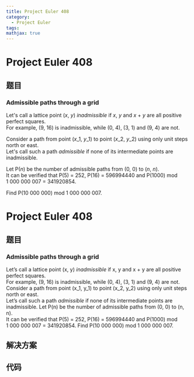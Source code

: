 ```yaml
---
title: Project Euler 408
category:
  - Project Euler
tags:
mathjax: true
---
```

<escape><!-- more --></escape>
    
# Project Euler 408
## 题目
### Admissible paths through a grid


Let's call a lattice point (<var>x</var>, <var>y</var>) <i>inadmissible</i> if <var>x</var>, <var>y</var> and <var>x</var> + <var>y</var> are all positive perfect squares.<br />
For example, (9, 16) is inadmissible, while (0, 4), (3, 1) and (9, 4) are not.

Consider a path from point (<var>x</var>_1, <var>y</var>_1) to point (<var>x</var>_2, <var>y</var>_2) using only unit steps north or east.<br />
Let's call such a path <i>admissible</i> if none of its intermediate points are inadmissible.

Let P(<var>n</var>) be the number of admissible paths from (0, 0) to (<var>n</var>, <var>n</var>).<br />
It can be verified that P(5) = 252, P(16) = 596994440 and P(1000) mod 1 000 000 007 = 341920854.

Find P(10 000 000) mod 1 000 000 007.


# Project Euler 408
## 题目
### Admissible paths through a grid

Let’s call a lattice point (x, y) <em>inadmissible</em> if x, y and x&nbsp;+&nbsp;y are all positive perfect squares.<br>For example, (9, 16) is inadmissible, while (0, 4), (3, 1) and (9, 4) are not.
Consider a path from point (x_1, y_1) to point (x_2, y_2) using only unit steps north or east.<br>Let’s call such a path <em>admissible</em> if none of its intermediate points are inadmissible.
Let P(n) be the number of admissible paths from (0, 0) to (n, n).<br>It can be verified that P(5) = 252, P(16) = 596994440 and P(1000) mod 1&nbsp;000&nbsp;000&nbsp;007 = 341920854.
Find P(10&nbsp;000&nbsp;000) mod 1&nbsp;000&nbsp;000&nbsp;007.


## 解决方案


## 代码


